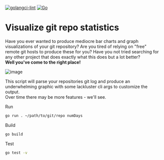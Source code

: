 [![golangci-lint](https://github.com/MikeJeffers/go-visualize-git/actions/workflows/golangci-lint.yml/badge.svg)](https://github.com/MikeJeffers/go-visualize-git/actions/workflows/golangci-lint.yml)
[![Go](https://github.com/MikeJeffers/go-visualize-git/actions/workflows/go.yml/badge.svg)](https://github.com/MikeJeffers/go-visualize-git/actions/workflows/go.yml)

# Visualize git repo statistics

Have you ever wanted to produce mediocre bar charts and graph visualizations of your git repository?  Are you tired of relying on "free" remote git hosts to produce these for you?  Have you not tried searching for any other project that does exactly what this does but a lot better?  
**Well you've come to the right place!**  

![image](https://github.com/MikeJeffers/go-visualize-git/assets/2634337/0eaa7aa6-3750-4a38-9d1d-03b4ffa67f51)

This script will parse your repositories git log and produce an underwhelming graphic with some lackluster cli args to customize the output.  
Over time there may be more features - we'll see.

Run
```sh
go run . ~/path/to/git/repo numDays
```
Build
```sh
go build
```
Test
```sh
go test -v
```
